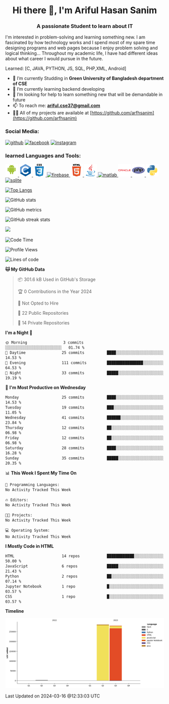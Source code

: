 
<h1 align="center">Hi there 👋, I'm Ariful Hasan Sanim</h1>
<h3 align="center">A passionate Student to learn about IT </h3>

I'm interested in problem-solving and learning something new. I am fascinated by how technology works and I spend most of my spare time designing programs and web pages because I enjoy problem solving and logical thinking... Throughout my academic life, I have had different ideas about what career I would pursue in the future.

Learned: [C, JAVA, PYTHON, JS, SQL, PHP,XML, Android]
- 🔭 I’m currently Studding in **Green University of Bangladesh department of CSE**
- 🌱 I’m currently learning backend developing 
- 🤔 I’m looking for help to learn something new that will be demandable in future  
- 📫 To reach me: **ariful.cse37@gmail.com**
- 👨‍💻 All of my projects are available at [https://github.com/arfhsanim](https://github.com/arfhsanim)


<h3 align="left">Social Media:</h3>

[<img src='https://cdn.jsdelivr.net/npm/simple-icons@3.0.1/icons/github.svg' alt='github' height='40'>](https://github.com/arfhsanim)  [<img src='https://cdn.jsdelivr.net/npm/simple-icons@3.0.1/icons/facebook.svg' alt='facebook' height='40'>](https://www.facebook.com/sanim.official.fb)  [<img src='https://cdn.jsdelivr.net/npm/simple-icons@3.0.1/icons/instagram.svg' alt='instagram' height='40'>](https://www.instagram.com/hamtidamti143/)  




<h3 align="left">learned Languages and Tools:</h3>
<p align="left"> <a href="https://developer.android.com" target="_blank" rel="noreferrer"> <img src="https://raw.githubusercontent.com/devicons/devicon/master/icons/android/android-original-wordmark.svg" alt="android" width="40" height="40"/> </a> <a href="https://www.cprogramming.com/" target="_blank" rel="noreferrer"> <img src="https://raw.githubusercontent.com/devicons/devicon/master/icons/c/c-original.svg" alt="c" width="40" height="40"/> </a> <a href="https://www.w3schools.com/css/" target="_blank" rel="noreferrer"> <img src="https://raw.githubusercontent.com/devicons/devicon/master/icons/css3/css3-original-wordmark.svg" alt="css3" width="40" height="40"/> </a> <a href="https://firebase.google.com/" target="_blank" rel="noreferrer"> <img src="https://www.vectorlogo.zone/logos/firebase/firebase-icon.svg" alt="firebase" width="40" height="40"/> </a> <a href="https://www.w3.org/html/" target="_blank" rel="noreferrer"> <img src="https://raw.githubusercontent.com/devicons/devicon/master/icons/html5/html5-original-wordmark.svg" alt="html5" width="40" height="40"/> </a> <a href="https://www.java.com" target="_blank" rel="noreferrer"> <img src="https://raw.githubusercontent.com/devicons/devicon/master/icons/java/java-original.svg" alt="java" width="40" height="40"/> </a> <a href="https://www.mathworks.com/" target="_blank" rel="noreferrer"> <img src="https://upload.wikimedia.org/wikipedia/commons/2/21/Matlab_Logo.png" alt="matlab" width="40" height="40"/> </a> <a href="https://www.oracle.com/" target="_blank" rel="noreferrer"> <img src="https://raw.githubusercontent.com/devicons/devicon/master/icons/oracle/oracle-original.svg" alt="oracle" width="40" height="40"/> </a> <a href="https://www.php.net" target="_blank" rel="noreferrer"> <img src="https://raw.githubusercontent.com/devicons/devicon/master/icons/php/php-original.svg" alt="php" width="40" height="40"/> </a> <a href="https://www.python.org" target="_blank" rel="noreferrer"> <img src="https://raw.githubusercontent.com/devicons/devicon/master/icons/python/python-original.svg" alt="python" width="40" height="40"/> </a> <a href="https://www.sqlite.org/" target="_blank" rel="noreferrer"> <img src="https://www.vectorlogo.zone/logos/sqlite/sqlite-icon.svg" alt="sqlite" width="40" height="40"/> </a> </p>




[![Top Langs](https://github-readme-stats.vercel.app/api/top-langs/?username=arfhsanim)](https://github.com/anuraghazra/github-readme-stats)

![GitHub stats](https://github-readme-stats.vercel.app/api?username=arfhsanim&show_icons=true)  

![GitHub metrics](https://metrics.lecoq.io/arfhsanim)  

![GitHub streak stats](https://streak-stats.demolab.com/?user=arfhsanim)  


![](./profile-3d-contrib/profile-night-rainbow.svg)


<!--START_SECTION:waka-->
![Code Time](http://img.shields.io/badge/Code%20Time-11%20mins-blue)

![Profile Views](http://img.shields.io/badge/Profile%20Views-0-blue)

![Lines of code](https://img.shields.io/badge/From%20Hello%20World%20I%27ve%20Written-568.4%20thousand%20lines%20of%20code-blue)

**🐱 My GitHub Data** 

> 📦 301.6 kB Used in GitHub's Storage 
 > 
> 🏆 0 Contributions in the Year 2024
 > 
> 🚫 Not Opted to Hire
 > 
> 📜 22 Public Repositories 
 > 
> 🔑 14 Private Repositories 
 > 
**I'm a Night 🦉** 

```text
🌞 Morning                3 commits           ░░░░░░░░░░░░░░░░░░░░░░░░░   01.74 % 
🌆 Daytime                25 commits          ████░░░░░░░░░░░░░░░░░░░░░   14.53 % 
🌃 Evening                111 commits         ████████████████░░░░░░░░░   64.53 % 
🌙 Night                  33 commits          █████░░░░░░░░░░░░░░░░░░░░   19.19 % 
```
📅 **I'm Most Productive on Wednesday** 

```text
Monday                   25 commits          ████░░░░░░░░░░░░░░░░░░░░░   14.53 % 
Tuesday                  19 commits          ███░░░░░░░░░░░░░░░░░░░░░░   11.05 % 
Wednesday                41 commits          ██████░░░░░░░░░░░░░░░░░░░   23.84 % 
Thursday                 12 commits          ██░░░░░░░░░░░░░░░░░░░░░░░   06.98 % 
Friday                   12 commits          ██░░░░░░░░░░░░░░░░░░░░░░░   06.98 % 
Saturday                 28 commits          ████░░░░░░░░░░░░░░░░░░░░░   16.28 % 
Sunday                   35 commits          █████░░░░░░░░░░░░░░░░░░░░   20.35 % 
```


📊 **This Week I Spent My Time On** 

```text
💬 Programming Languages: 
No Activity Tracked This Week

🔥 Editors: 
No Activity Tracked This Week

🐱‍💻 Projects: 
No Activity Tracked This Week

💻 Operating System: 
No Activity Tracked This Week
```

**I Mostly Code in HTML** 

```text
HTML                     14 repos            ████████████░░░░░░░░░░░░░   50.00 % 
JavaScript               6 repos             █████░░░░░░░░░░░░░░░░░░░░   21.43 % 
Python                   2 repos             ██░░░░░░░░░░░░░░░░░░░░░░░   07.14 % 
Jupyter Notebook         1 repo              █░░░░░░░░░░░░░░░░░░░░░░░░   03.57 % 
CSS                      1 repo              █░░░░░░░░░░░░░░░░░░░░░░░░   03.57 % 
```



**Timeline**

![Lines of Code chart](https://raw.githubusercontent.com/arfhsanim/arfhsanim/main/assets/bar_graph.png)


 Last Updated on 2024-03-16 @12:33:03 UTC
<!--END_SECTION:waka-->



